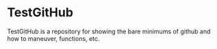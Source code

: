 TestGitHub
==========

TestGitHub is a repository for showing the bare minimums of github and how to maneuver, functions, etc.

